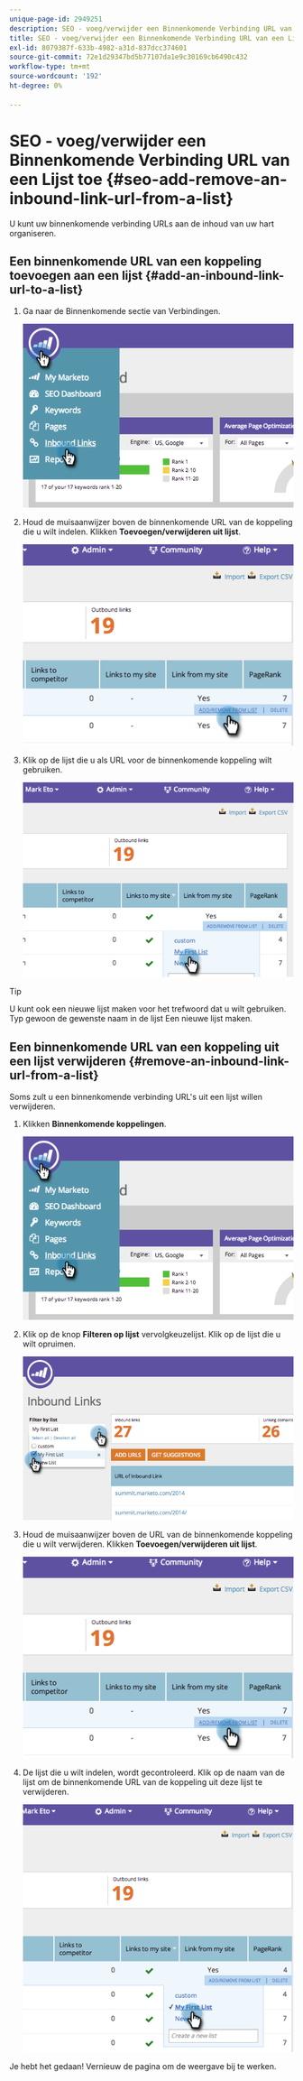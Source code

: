 ```yaml
---
unique-page-id: 2949251
description: SEO - voeg/verwijder een Binnenkomende Verbinding URL van een Lijst toe - de Documenten van Marketo - de Documentatie van het Product
title: SEO - voeg/verwijder een Binnenkomende Verbinding URL van een Lijst toe
exl-id: 8079387f-633b-4982-a31d-837dcc374601
source-git-commit: 72e1d29347bd5b77107da1e9c30169cb6490c432
workflow-type: tm+mt
source-wordcount: '192'
ht-degree: 0%

---
```


# SEO - voeg/verwijder een Binnenkomende Verbinding URL van een Lijst toe {#seo-add-remove-an-inbound-link-url-from-a-list}

U kunt uw binnenkomende verbinding URLs aan de inhoud van uw hart organiseren.

## Een binnenkomende URL van een koppeling toevoegen aan een lijst {#add-an-inbound-link-url-to-a-list}

1. Ga naar de Binnenkomende sectie van Verbindingen.

   ![](assets/image2014-11-20-18-3a27-3a27.png)

1. Houd de muisaanwijzer boven de binnenkomende URL van de koppeling die u wilt indelen. Klikken **Toevoegen/verwijderen uit lijst**.

   ![](assets/image2014-11-20-18-3a27-3a40.png)

1. Klik op de lijst die u als URL voor de binnenkomende koppeling wilt gebruiken.

   ![](assets/image2014-11-20-18-3a28-3a18.png)

>[!TIP]
>
>U kunt ook een nieuwe lijst maken voor het trefwoord dat u wilt gebruiken. Typ gewoon de gewenste naam in de lijst Een nieuwe lijst maken.

## Een binnenkomende URL van een koppeling uit een lijst verwijderen {#remove-an-inbound-link-url-from-a-list}

Soms zult u een binnenkomende verbinding URL&#39;s uit een lijst willen verwijderen.

1. Klikken **Binnenkomende koppelingen**.

   ![](assets/image2014-11-20-18-3a28-3a41.png)

1. Klik op de knop **Filteren op lijst** vervolgkeuzelijst. Klik op de lijst die u wilt opruimen.

   ![](assets/image2014-11-20-18-3a28-3a57.png)

1. Houd de muisaanwijzer boven de URL van de binnenkomende koppeling die u wilt verwijderen. Klikken **Toevoegen/verwijderen uit lijst**.

   ![](assets/image2014-11-20-18-3a29-3a56.png)

1. De lijst die u wilt indelen, wordt gecontroleerd. Klik op de naam van de lijst om de binnenkomende URL van de koppeling uit deze lijst te verwijderen.

   ![](assets/image2014-11-20-18-3a30-3a10.png)

Je hebt het gedaan! Vernieuw de pagina om de weergave bij te werken.
